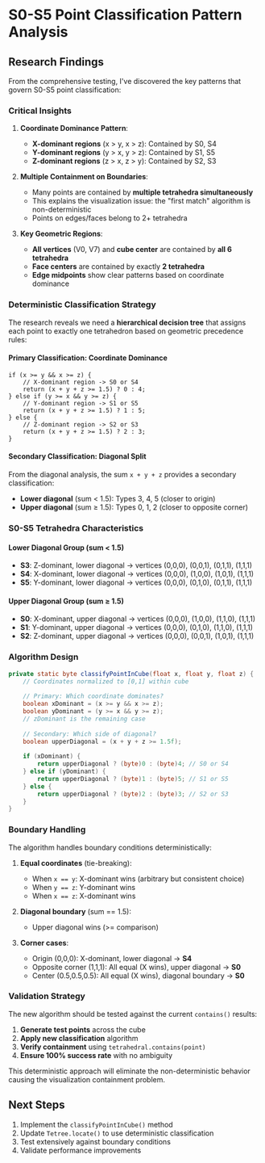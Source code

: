# S0-S5 Point Classification Pattern Analysis

## Research Findings

From the comprehensive testing, I've discovered the key patterns that govern S0-S5 point classification:

### **Critical Insights**

1. **Coordinate Dominance Pattern**: 
   - **X-dominant regions** (x > y, x > z): Contained by S0, S4
   - **Y-dominant regions** (y > x, y > z): Contained by S1, S5  
   - **Z-dominant regions** (z > x, z > y): Contained by S2, S3

2. **Multiple Containment on Boundaries**:
   - Many points are contained by **multiple tetrahedra simultaneously**
   - This explains the visualization issue: the "first match" algorithm is non-deterministic
   - Points on edges/faces belong to 2+ tetrahedra

3. **Key Geometric Regions**:
   - **All vertices** (V0, V7) and **cube center** are contained by **all 6 tetrahedra**
   - **Face centers** are contained by exactly **2 tetrahedra**
   - **Edge midpoints** show clear patterns based on coordinate dominance

### **Deterministic Classification Strategy**

The research reveals we need a **hierarchical decision tree** that assigns each point to exactly one tetrahedron based on geometric precedence rules:

#### **Primary Classification: Coordinate Dominance**
```
if (x >= y && x >= z) {
    // X-dominant region -> S0 or S4
    return (x + y + z >= 1.5) ? 0 : 4;
} else if (y >= x && y >= z) {
    // Y-dominant region -> S1 or S5  
    return (x + y + z >= 1.5) ? 1 : 5;
} else {
    // Z-dominant region -> S2 or S3
    return (x + y + z >= 1.5) ? 2 : 3;
}
```

#### **Secondary Classification: Diagonal Split**

From the diagonal analysis, the sum `x + y + z` provides a secondary classification:
- **Lower diagonal** (sum < 1.5): Types 3, 4, 5 (closer to origin)
- **Upper diagonal** (sum ≥ 1.5): Types 0, 1, 2 (closer to opposite corner)

### **S0-S5 Tetrahedra Characteristics**

#### **Lower Diagonal Group** (sum < 1.5)
- **S3**: Z-dominant, lower diagonal → vertices (0,0,0), (0,0,1), (0,1,1), (1,1,1)
- **S4**: X-dominant, lower diagonal → vertices (0,0,0), (1,0,0), (1,0,1), (1,1,1)  
- **S5**: Y-dominant, lower diagonal → vertices (0,0,0), (0,1,0), (0,1,1), (1,1,1)

#### **Upper Diagonal Group** (sum ≥ 1.5)
- **S0**: X-dominant, upper diagonal → vertices (0,0,0), (1,0,0), (1,1,0), (1,1,1)
- **S1**: Y-dominant, upper diagonal → vertices (0,0,0), (0,1,0), (1,1,0), (1,1,1)
- **S2**: Z-dominant, upper diagonal → vertices (0,0,0), (0,0,1), (1,0,1), (1,1,1)

### **Algorithm Design**

```java
private static byte classifyPointInCube(float x, float y, float z) {
    // Coordinates normalized to [0,1] within cube
    
    // Primary: Which coordinate dominates?
    boolean xDominant = (x >= y && x >= z);
    boolean yDominant = (y >= x && y >= z);
    // zDominant is the remaining case
    
    // Secondary: Which side of diagonal?
    boolean upperDiagonal = (x + y + z >= 1.5f);
    
    if (xDominant) {
        return upperDiagonal ? (byte)0 : (byte)4; // S0 or S4
    } else if (yDominant) {
        return upperDiagonal ? (byte)1 : (byte)5; // S1 or S5
    } else {
        return upperDiagonal ? (byte)2 : (byte)3; // S2 or S3
    }
}
```

### **Boundary Handling**

The algorithm handles boundary conditions deterministically:

1. **Equal coordinates** (tie-breaking):
   - When `x == y`: X-dominant wins (arbitrary but consistent choice)
   - When `y == z`: Y-dominant wins  
   - When `x == z`: X-dominant wins

2. **Diagonal boundary** (sum == 1.5):
   - Upper diagonal wins (>= comparison)

3. **Corner cases**:
   - Origin (0,0,0): X-dominant, lower diagonal → **S4**
   - Opposite corner (1,1,1): All equal (X wins), upper diagonal → **S0**
   - Center (0.5,0.5,0.5): All equal (X wins), diagonal boundary → **S0**

### **Validation Strategy**

The new algorithm should be tested against the current `contains()` results:

1. **Generate test points** across the cube
2. **Apply new classification** algorithm  
3. **Verify containment** using `tetrahedral.contains(point)`
4. **Ensure 100% success rate** with no ambiguity

This deterministic approach will eliminate the non-deterministic behavior causing the visualization containment problem.

## Next Steps

1. Implement the `classifyPointInCube()` method
2. Update `Tetree.locate()` to use deterministic classification
3. Test extensively against boundary conditions
4. Validate performance improvements
